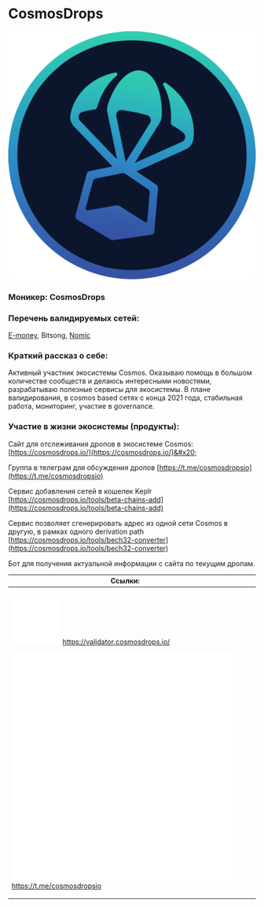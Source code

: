 # CosmosDrops

<img src="../../.gitbook/assets/transparency_avatar.png" alt="" data-size="original">

### **Моникер:** CosmosDrops

### **Перечень валидируемых сетей:**

[E-money](../../cosmobook/e-money.md), Bitsong, [Nomic](../../cosmobook/nomic.md)

### **Краткий рассказ о себе:**

Активный участник экосистемы Cosmos. Оказываю помощь в большом количестве сообществ и делаюсь интересными новостями, разрабатываю полезные сервисы для экосистемы. В плане валидирования, в cosmos based сетях с конца 2021 года, стабильная работа, мониторинг, участие в governance.

### **Участие в жизни экосистемы (продукты):**

Сайт для отслеживания дропов в экосистеме Cosmos: [https://cosmosdrops.io/](https://cosmosdrops.io/)&#x20;

Группа в телеграм для обсуждения дропов [https://t.me/cosmosdropsio](https://t.me/cosmosdropsio)

Сервис добавления сетей в кошелек Keplr [https://cosmosdrops.io/tools/beta-chains-add](https://cosmosdrops.io/tools/beta-chains-add)

Сервис позволяет сгенерировать адрес из одной сети Cosmos в другую, в рамках одного derivation path [https://cosmosdrops.io/tools/bech32-converter](https://cosmosdrops.io/tools/bech32-converter)

Бот для получения актуальной информации с сайта по текущим дропам.

<table><thead><tr><th>Ссылки:</th><th data-hidden></th><th data-hidden></th></tr></thead><tbody><tr><td><p><img src="../../.gitbook/assets/icons8-интернет-100 (7).png" alt="" data-size="line"> <a href="https://validator.cosmosdrops.io/">https://validator.cosmosdrops.io/</a> </p><p><img src="../../.gitbook/assets/icons8-телеграмма-app-480 (12).png" alt="" data-size="line"> <a href="https://t.me/cosmosdropsio">https://t.me/cosmosdropsio</a></p></td><td></td><td></td></tr></tbody></table>



